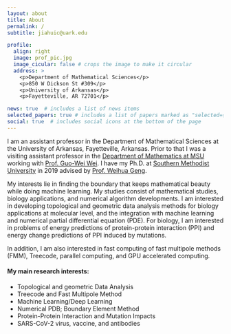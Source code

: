 ```yaml
---
layout: about
title: About
permalink: /
subtitle: jiahuic@uark.edu

profile:
  align: right
  image: prof_pic.jpg
  image_cicular: false # crops the image to make it circular
  address: >
    <p>Department of Mathematical Sciences</p>
    <p>850 W Dickson St #309</p>
    <p>University of Arkansas</p>
    <p>Fayetteville, AR 72701</p>

news: true  # includes a list of news items
selected_papers: true # includes a list of papers marked as "selected={true}"
social: true  # includes social icons at the bottom of the page
---
```


I am an assistant professor in the
Department of Mathematical Sciences at the University of Arkansas, Fayetteville, Arkansas.
Prior to that I was a visiting assistant professor in the 
<a href="https://math.msu.edu/">Department of Mathematics at MSU</a> 
working with <a href="https://users.math.msu.edu/users/weig/">Prof. Guo-Wei Wei</a>. 
I have my Ph.D. at
<a href="https://www.smu.edu/Dedman/Academics/Departments/Math/Graduate/Dissertations-New">Southern Methodist University</a> in 2019
advised by <a href="https://www.smu.edu/Dedman/Academics/Departments/Math/People/Faculty/WeihuaGeng">Prof. Weihua Geng</a>.

My interests lie in finding the boundary that keeps mathematical beauty while doing machine learning.
My studies consist of mathematical studies, biology applications, 
and numerical algorithm developments. 
I am interested in developing topological and geometric data analysis methods 
for biology applications at molecular level, 
and the integration with machine learning and numerical partial differential equation (PDE). 
For biology, I am interested in problems of energy predictions of 
protein-protein interaction (PPI) and energy change predictions of PPI induced by mutations.
<!-- One of its key applications is  -->
<!-- studying the SARS-CoV-2 Spike protein binding against ACE2 and antibodies. -->
<!-- Therefore,  -->
<!-- the infectivity of SARS-CoV-2 virus and  -->
<!-- the efficacy of antibody therapies and vaccine can be analyzed. -->
In addition, I am also interested in 
fast computing of fast multipole methods (FMM), Treecode, parallel computing, 
and GPU accelerated computing. 

<!-- Before the current position at Michigan State University,  -->
<!-- I was a Ph.D. student at  -->
<!-- <a href="https://www.smu.edu/Dedman/Academics/Departments/Math/Graduate/Dissertations-New">Southern Methodist University</a> -->
<!-- advised by <a href="https://www.smu.edu/Dedman/Academics/Departments/Math/People/Faculty/WeihuaGeng">Prof. Weihua Geng</a> on my thesis -->
<!-- <a href="https://scholar.smu.edu/hum_sci_mathematics_etds/3/">Parallel multipole expansion algorithms and their biology applications</a>. -->
<!-- I studied the Poisson-Boltzmann equation and its boundary integral forms, -->
<!-- and applied boundary element methods accelerated with FMM and treecode method. -->
<!-- Moreover, I also studied the parallel computing of OpenMP and MPI in the implementation. -->

<!-- Currently, I put my efforts on developing mathematical methods of  -->
<!-- topology and geometry as data analysis for biology applications,  -->
<!-- and then use machine learning methods for biological property predictions. -->
<!-- I am also working on their applications to virus, such as SARS-CoV-2, influenza virus, etc. -->

#### My main research interests:

* Topological and geometric Data Analysis
* Treecode and Fast Multipole Method
* Machine Learning/Deep Learning
* Numerical PDB; Boundary Element Method
* Protein-Protein Interaction and Mutation Impacts
* SARS-CoV-2 virus, vaccine, and antibodies
<!-- * Differential Geometry -->
